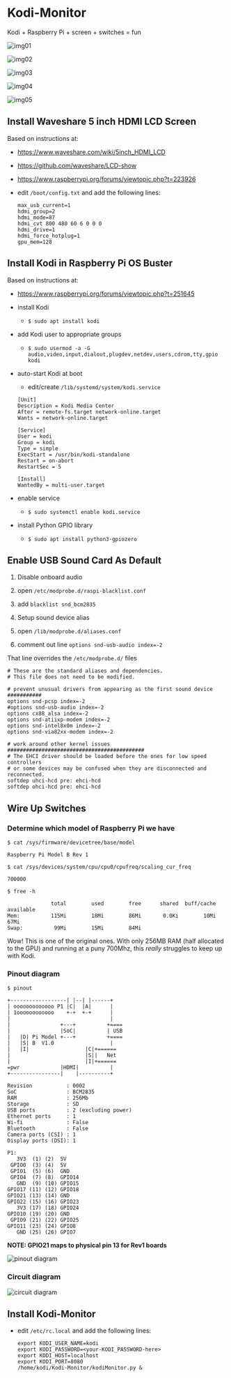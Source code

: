 # Kodi-Monitor
Kodi + Raspberry Pi + screen + switches = fun

![img01](images/img01.jpg "Overview")<p />
![img02](images/img02.jpg "Rear view of buttons")<p />
![img03](images/img03.jpg "Details")<p />
![img04](images/img04.jpg "Details")<p />
![img05](images/img05.jpg "Front view")

## Install Waveshare 5 inch HDMI LCD Screen
Based on instructions at:
* https://www.waveshare.com/wiki/5inch_HDMI_LCD
* https://github.com/waveshare/LCD-show
* https://www.raspberrypi.org/forums/viewtopic.php?t=223926


* edit `/boot/config.txt` and add the following lines:

  ```
  max_usb_current=1
  hdmi_group=2
  hdmi_mode=87
  hdmi_cvt 800 480 60 6 0 0 0
  hdmi_drive=1
  hdmi_force_hotplug=1
  gpu_mem=128
  ```

## Install Kodi in Raspberry Pi OS Buster
Based on instructions at:
* https://www.raspberrypi.org/forums/viewtopic.php?t=251645


* install Kodi
  * `$ sudo apt install kodi`
* add Kodi user to appropriate groups
  * `$ sudo usermod -a -G audio,video,input,dialout,plugdev,netdev,users,cdrom,tty,gpio kodi`
* auto-start Kodi at boot
  * edit/create `/lib/systemd/system/kodi.service`
  
  ```
  [Unit]
  Description = Kodi Media Center
  After = remote-fs.target network-online.target
  Wants = network-online.target

  [Service]
  User = kodi
  Group = kodi
  Type = simple
  ExecStart = /usr/bin/kodi-standalone
  Restart = on-abort
  RestartSec = 5

  [Install]
  WantedBy = multi-user.target
  ```
* enable service
  * `$ sudo systemctl enable kodi.service`
* install Python GPIO library
  * `$ sudo apt install python3-gpiozero`

## Enable USB Sound Card As Default
1. Disable onboard audio
  1. open `/etc/modprobe.d/raspi-blacklist.conf`
  1. add `blacklist snd_bcm2835`

1. Setup sound device alias
  1. open `/lib/modprobe.d/aliases.conf`
  1. comment out line `options snd-usb-audio index=-2`
  
  That line overrides the `/etc/modprobe.d/` files
  
  ```
  # These are the standard aliases and dependencies.
  # This file does not need to be modified.

  # prevent unusual drivers from appearing as the first sound device ###########
  options snd-pcsp index=-2
  #options snd-usb-audio index=-2
  options cx88_alsa index=-2
  options snd-atiixp-modem index=-2
  options snd-intel8x0m index=-2
  options snd-via82xx-modem index=-2

  # work around other kernel issues ############################################
  # The EHCI driver should be loaded before the ones for low speed controllers
  # or some devices may be confused when they are disconnected and reconnected.
  softdep uhci-hcd pre: ehci-hcd
  softdep ohci-hcd pre: ehci-hcd
  ```

## Wire Up Switches
### Determine which model of Raspberry Pi we have
`$ cat /sys/firmware/devicetree/base/model`
```
Raspberry Pi Model B Rev 1
```
`$ cat /sys/devices/system/cpu/cpu0/cpufreq/scaling_cur_freq`
```
700000
```
`$ free -h`
```
              total        used        free      shared  buff/cache   available
Mem:          115Mi        18Mi        86Mi       0.0Ki        10Mi        67Mi
Swap:          99Mi        15Mi        84Mi
```
Wow!  This is one of the original ones.  With only 256MB RAM (half allocated to the GPU)
and running at a puny 700Mhz, this *really* struggles to keep up with Kodi.

### Pinout diagram
`$ pinout`

```
+------------------| |--| |------+
| ooooooooooooo P1 |C|  |A|      |
| 1oooooooooooo    +-+  +-+      |
|                                |
|                +---+          +====
|                |SoC|          | USB
|   |D| Pi Model +---+          +====
|   |S| B  V1.0                  |
|   |I|                  |C|+======
|                        |S||   Net
|                        |I|+======
=pwr             |HDMI|          |
+----------------|    |----------+

Revision           : 0002
SoC                : BCM2835
RAM                : 256Mb
Storage            : SD
USB ports          : 2 (excluding power)
Ethernet ports     : 1
Wi-fi              : False
Bluetooth          : False
Camera ports (CSI) : 1
Display ports (DSI): 1

P1:
   3V3  (1) (2)  5V
 GPIO0  (3) (4)  5V
 GPIO1  (5) (6)  GND
 GPIO4  (7) (8)  GPIO14
   GND  (9) (10) GPIO15
GPIO17 (11) (12) GPIO18
GPIO21 (13) (14) GND
GPIO22 (15) (16) GPIO23
   3V3 (17) (18) GPIO24
GPIO10 (19) (20) GND
 GPIO9 (21) (22) GPIO25
GPIO11 (23) (24) GPIO8
   GND (25) (26) GPIO7
```

**NOTE:  GPIO21 maps to physical pin 13 for Rev1 boards**

![pinout diagram](images/gpio_lightbox.png "pinout diagram")

### Circuit diagram
![circuit diagram](images/Kodi-Monitor_bb.png "circuit diagram")

## Install Kodi-Monitor
* edit `/etc/rc.local` and add the following lines:

  ```
  export KODI_USER_NAME=kodi
  export KODI_PASSWORD=<your-KODI_PASSWORD-here>
  export KODI_HOST=localhost
  export KODI_PORT=8080
  /home/kodi/Kodi-Monitor/kodiMonitor.py &
  ```

